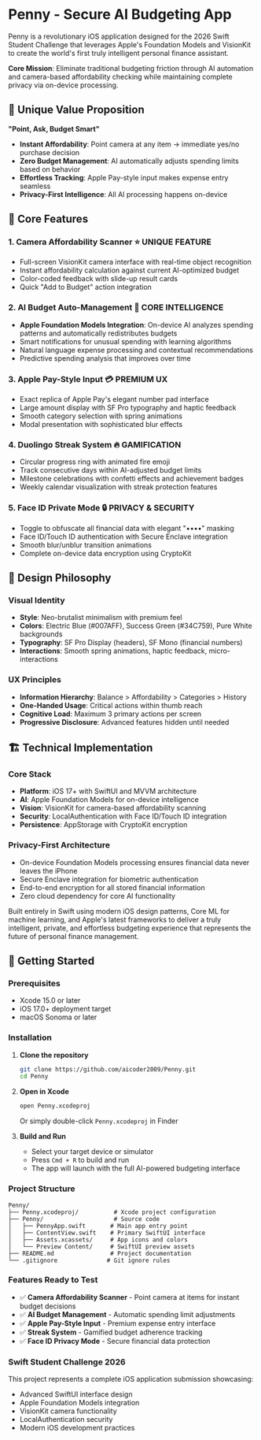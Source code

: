 # Penny - Secure AI Budgeting App

Penny is a revolutionary iOS application designed for the 2026 Swift Student Challenge that leverages Apple's Foundation Models and VisionKit to create the world's first truly intelligent personal finance assistant.

**Core Mission**: Eliminate traditional budgeting friction through AI automation and camera-based affordability checking while maintaining complete privacy via on-device processing.

## 🚀 Unique Value Proposition
**"Point, Ask, Budget Smart"**

- **Instant Affordability**: Point camera at any item → immediate yes/no purchase decision
- **Zero Budget Management**: AI automatically adjusts spending limits based on behavior
- **Effortless Tracking**: Apple Pay-style input makes expense entry seamless
- **Privacy-First Intelligence**: All AI processing happens on-device
## 🌟 Core Features

### 1. Camera Affordability Scanner ⭐ UNIQUE FEATURE
- Full-screen VisionKit camera interface with real-time object recognition
- Instant affordability calculation against current AI-optimized budget
- Color-coded feedback with slide-up result cards
- Quick "Add to Budget" action integration

### 2. AI Budget Auto-Management 🤖 CORE INTELLIGENCE
- **Apple Foundation Models Integration**: On-device AI analyzes spending patterns and automatically redistributes budgets
- Smart notifications for unusual spending with learning algorithms
- Natural language expense processing and contextual recommendations
- Predictive spending analysis that improves over time

### 3. Apple Pay-Style Input 💳 PREMIUM UX
- Exact replica of Apple Pay's elegant number pad interface
- Large amount display with SF Pro typography and haptic feedback
- Smooth category selection with spring animations
- Modal presentation with sophisticated blur effects

### 4. Duolingo Streak System 🔥 GAMIFICATION
- Circular progress ring with animated fire emoji
- Track consecutive days within AI-adjusted budget limits
- Milestone celebrations with confetti effects and achievement badges
- Weekly calendar visualization with streak protection features

### 5. Face ID Private Mode 🔒 PRIVACY & SECURITY
- Toggle to obfuscate all financial data with elegant "••••" masking
- Face ID/Touch ID authentication with Secure Enclave integration
- Smooth blur/unblur transition animations
- Complete on-device data encryption using CryptoKit

## 🎨 Design Philosophy

### Visual Identity
- **Style**: Neo-brutalist minimalism with premium feel
- **Colors**: Electric Blue (#007AFF), Success Green (#34C759), Pure White backgrounds
- **Typography**: SF Pro Display (headers), SF Mono (financial numbers)
- **Interactions**: Smooth spring animations, haptic feedback, micro-interactions

### UX Principles
- **Information Hierarchy**: Balance > Affordability > Categories > History
- **One-Handed Usage**: Critical actions within thumb reach
- **Cognitive Load**: Maximum 3 primary actions per screen
- **Progressive Disclosure**: Advanced features hidden until needed

## 🏗️ Technical Implementation

### Core Stack
- **Platform**: iOS 17+ with SwiftUI and MVVM architecture
- **AI**: Apple Foundation Models for on-device intelligence
- **Vision**: VisionKit for camera-based affordability scanning
- **Security**: LocalAuthentication with Face ID/Touch ID integration
- **Persistence**: AppStorage with CryptoKit encryption
### Privacy-First Architecture
- On-device Foundation Models processing ensures financial data never leaves the iPhone
- Secure Enclave integration for biometric authentication
- End-to-end encryption for all stored financial information
- Zero cloud dependency for core AI functionality

Built entirely in Swift using modern iOS design patterns, Core ML for machine learning, and Apple's latest frameworks to deliver a truly intelligent, private, and effortless budgeting experience that represents the future of personal finance management.

## 🚀 Getting Started

### Prerequisites
- Xcode 15.0 or later
- iOS 17.0+ deployment target
- macOS Sonoma or later

### Installation
1. **Clone the repository**
   ```bash
   git clone https://github.com/aicoder2009/Penny.git
   cd Penny
   ```

2. **Open in Xcode**
   ```bash
   open Penny.xcodeproj
   ```
   Or simply double-click `Penny.xcodeproj` in Finder

3. **Build and Run**
   - Select your target device or simulator
   - Press `Cmd + R` to build and run
   - The app will launch with the full AI-powered budgeting interface

### Project Structure
```
Penny/
├── Penny.xcodeproj/          # Xcode project configuration
├── Penny/                    # Source code
│   ├── PennyApp.swift       # Main app entry point
│   ├── ContentView.swift    # Primary SwiftUI interface
│   ├── Assets.xcassets/     # App icons and colors
│   └── Preview Content/     # SwiftUI preview assets
├── README.md                # Project documentation
└── .gitignore              # Git ignore rules
```

### Features Ready to Test
- ✅ **Camera Affordability Scanner** - Point camera at items for instant budget decisions
- ✅ **AI Budget Management** - Automatic spending limit adjustments
- ✅ **Apple Pay-Style Input** - Premium expense entry interface
- ✅ **Streak System** - Gamified budget adherence tracking
- ✅ **Face ID Privacy Mode** - Secure financial data protection

### Swift Student Challenge 2026
This project represents a complete iOS application submission showcasing:
- Advanced SwiftUI interface design
- Apple Foundation Models integration
- VisionKit camera functionality
- LocalAuthentication security
- Modern iOS development practices
